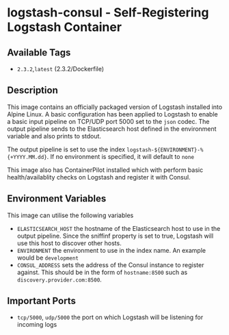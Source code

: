 # logstash-consul - Self-Registering Logstash Container

## Available Tags

* ```2.3.2```,```latest``` (2.3.2/Dockerfile)

## Description
This image contains an officially packaged version of Logstash installed into Alpine Linux. A basic configuration has been applied to Logstash to enable a basic input pipeline on TCP/UDP port 5000 set to the ```json``` codec. The output pipeline sends to the Elasticsearch host defined in the environment variable and also prints to stdout.

The output pipeline is set to use the index ```logstash-${ENVIRONMENT}-%{+YYYY.MM.dd}```. If no environment is specified, it will default to ```none```

This image also has ContainerPilot installed which with perform basic health/availablity checks on Logstash and register it with Consul. 

## Environment Variables
This image can utilise the following variables

* ```ELASTICSEARCH_HOST``` the hostname of the Elasticsearch host to use in the output pipeline. Since the sniffinf property is set to true, Logstash will use this host to discover other hosts.
* ```ENVIRONMENT``` the environment to use in the index name. An example would be ```development```
* ```CONSUL_ADDRESS``` sets the address of the Consul instance to register against. This should be in the form of ```hostname:8500``` such as ```discovery.provider.com:8500```. 

## Important Ports

* ```tcp/5000```, ```udp/5000``` the port on which Logstash will be listening for incoming logs